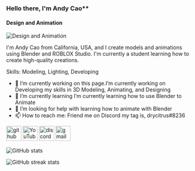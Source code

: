 ### Hello there, I'm Andy Cao**
#### Design and Animation 
![Design and Animation ](https://blogger.googleusercontent.com/img/b/R29vZ2xl/AVvXsEhce3Z1XmWckeiw1bicBWCaJUkkDuk6Hik9FpYu9ZvJq9mMwJnKHVC0Wgf58l2bMIeTwv9cnGwA8-QsKzCWwcehEA3Vk3-kSbLsQA7FlBhLBQPgo80e-rw1aF7ZOfd1ncSX_muvCnro9NJwyFGCzy-p07WykOwwchRQoa2Hr14i0QnCJQNoM14Dn6Sv/w539-h223/Drawing-25.sketchpad.png)

I'm Andy Cao from California, USA, and I create models and animations using Blender and ROBLOX Studio. I'm currently a student learning how to create high-quality creations. 

Skills: Modeling, Lighting, Developing

- 🔭 I’m currently working on this page.I’m currently working on Developing my skills in 3D Modeling, Animating, and Designing  
- 🌱 I’m currently learning I’m currently learning how to use Blender to Animate 
- 🤔 I’m looking for help with learning how to animate with Blender 
- 📫 How to reach me: Friend me on Discord my tag is, drycitrus#8236 


[<img src='https://cdn.jsdelivr.net/npm/simple-icons@3.0.1/icons/github.svg' alt='github' height='40'>](https://github.com/Drycitrus)  [<img src='https://cdn.jsdelivr.net/npm/simple-icons@3.0.1/icons/youtube.svg' alt='YouTube' height='40'>](https://www.youtube.com/channel/https://www.youtube.com/channel/UC0EOHhRAcZFUue35y9fQdwg)  [<img src='https://cdn.jsdelivr.net/npm/simple-icons@3.0.1/icons/discord.svg' alt='discord' height='40'>](drycitrus#8236)  [<img src='https://cdn.jsdelivr.net/npm/simple-icons@3.0.1/icons/gmail.svg' alt='gmail' height='40'>](Twiceconfigure@gmail.com)  

![GitHub stats](https://github-readme-stats.vercel.app/api?username=Drycitrus&show_icons=true)  

![GitHub streak stats](https://github-readme-streak-stats.herokuapp.com/?user=Drycitrus)  

